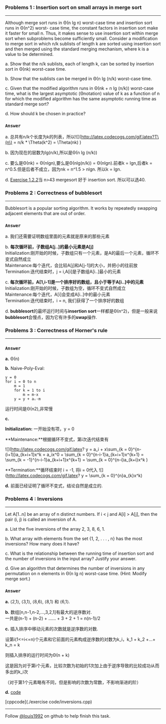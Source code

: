 ### Problems 1 : Insertion sort on small arrays in merge sort
***
Although merge sort runs in Θ(n lg n) worst-case time and insertion sort runs in Θ(n^2) worst- case time, the constant factors in insertion sort make it faster for small n. Thus, it makes sense to use insertion sort within merge sort when subproblems become sufficiently small. Consider a modification to merge sort in which n/k sublists of length k are sorted using insertion sort and then merged using the standard merging mechanism, where k is a value to be determined.

a. Show that the n/k sublists, each of length k, can be sorted by insertion sort in Θ(nk) worst-case time.

b. Show that the sublists can be merged in Θ(n lg (n/k) worst-case time.

c. Given that the modified algorithm runs in Θ(nk + n lg (n/k)) worst-case time, what is
the largest asymptotic (Θnotation) value of k as a function of n for which the modified
algorithm has the same asymptotic running time as standard merge sort?

d. How should k be chosen in practice?

### `Answer`
a. 总共有n/k个长度为k的列表，所以![](http://latex.codecogs.com/gif.latex?T\(n\) = n/k * \\Theta\(k^2\) = \\Theta\(nk\) )

b. 因为现在的层数为lg(n/k),所以是Θ(n lg (n/k))

c. 要么是Θ(nk) = Θ(nlgn),要么是Θ(nlg(n/k)) = Θ(nlgn).前者k = lgn,后者k = n^0.5.但是后者不成立，因为nk = n^1.5 > nlgn. 所以k = lgn.

d. [Exercise 1.2.2](https://github.com/gzc/CLRS/blob/master/C01-The-Role-of-Algorithms-in-Computing/1.2.md)当 n>43 mergesort 好于 insertion sort. 所以可以选40.



### Problems 2 : Correctness of bubblesort
***
Bubblesort is a popular sorting algorithm. It works by repeatedly swapping adjacent elements that are out of order.

### `Answer`
a. 我们还需要证明数组里面的元素就是原来的那些元素

b. **每次循环前，子数组A[j..]的最小元素是A[j]** <br />
Initialization:刚开始的时候，子数组只有一个元素，是A的最后一个元素，循环不变式自然成立 <br />
Maintenance:每个迭代，会比较A[j]和A[j-1]的大小，并把小的往前放 <br />
Termination:迭代结束时，j = i,A[i]是子数组A[i..]最小的元素 <br />

c. **每次循环前，A[1,i-1]是一个排序好的数组，且小于等于A[i..]中的元素**
Initialization:刚开始的时候，子数组为空，循环不变式自然成立 <br />
Maintenance:每个迭代，A[i]会变成A[i..]中的最小元素 <br />
Termination:迭代结束时，i = n, 我们获得了一个排序好的数组 <br />

d. **bubblesort**的最坏运行时间与**insertion sort**一样都是Θ(n^2)，但是一般来说**bubblesort**会慢点，因为它有许多的**swap**操作.


### Problems 3 : Correctness of Horner's rule
***
### `Answer`

**a.** Θ(n)

**b.**
Naive-Poly-Eval:

	y = 0
	for i = 0 to n
    	m = 1
    	for k = 1 to i
        	m = m·x
    	y = y + aᵢ·m
运行时间是Θ(n2),非常慢

**c.** 

**Initialization:** 一开始没有项，y = 0 

**Maintenance:**根据循环不变式，第i次迭代结束有

![](http://latex.codecogs.com/gif.latex? y = a_i + x\\sum_{k = 0}^{n-\(i+1\)}a_{k+i+1}x^k = 
a_ix^0 + \\sum_{k = 0}^{n-i-1}a_{k+i+1}x^{k+1} =
\\sum_{k = -1}^{n-i-1}a_{k+i+1}x^{k+1} =
\\sum_{k = 0}^{n-i}a_{k+i}x^k   )

**Termination:**循环结束时 i = -1, 将i = 0代入
![](http://latex.codecogs.com/gif.latex? y = \\sum_{k = 0}^{n}a_{k}x^k)

**d.**
前面已经证明了循环不变式，结论自然是成立的.


### Problems 4 : Inversions
***
Let A[1..n] be an array of n distinct numbers. If i < j and A[i] > A[j], then the pair (i, j) is called an inversion of A.

a. List the five inversions of the array 2, 3, 8, 6, 1.

b. What array with elements from the set {1, 2, . . . , n} has the most inversions? How
many does it have?

c. What is the relationship between the running time of insertion sort and the number of
inversions in the input array? Justify your answer.

d. Give an algorithm that determines the number of inversions in any permutation on n
elements in Θ(n lg n) worst-case time. (Hint: Modify merge sort.)

### `Answer`
**a.**
⟨2,1⟩, ⟨3,1⟩, ⟨8,6⟩, ⟨8,1⟩ 和 ⟨6,1⟩.

**b.**
数组[n,n-1,n-2,...,3,2,1]有最大的逆序数对. <br />
一共是(n-1) + (n-2) + …… + 3 + 2 + 1 = n(n-1)/2

**c.**
插入排序中移动元素的次数就是逆序数的对数.

设第i(1<=i<=n)个元素和它前面的元素构成逆序数的对数为k_i，k_1 + k_2 +...+ k_n = k

则插入排序的运行时间为Θ(n + k)

这是因为对于第i个元素，比较次数为初始的1次加上由于逆序导致的比较成功从而多出的k_i次

（对于第1个元素略有不同，但是影响的次数为常数，不影响渐进的阶）

**d.**
[code](./exercise_code/inversions.py)

[cppcode](./exercise code/inversions.cpp)

***
Follow [@louis1992](https://github.com/gzc) on github to help finish this task.

